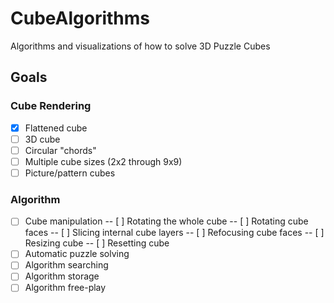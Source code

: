 # CubeAlgorithms
Algorithms and visualizations of how to solve 3D Puzzle Cubes

## Goals
### Cube Rendering
- [x] Flattened cube
- [ ] 3D cube
- [ ] Circular "chords"
- [ ] Multiple cube sizes (2x2 through 9x9)
- [ ] Picture/pattern cubes

### Algorithm
- [ ] Cube manipulation
-- [ ] Rotating the whole cube
-- [ ] Rotating cube faces
-- [ ] Slicing internal cube layers
-- [ ] Refocusing cube faces
-- [ ] Resizing cube
-- [ ] Resetting cube
- [ ] Automatic puzzle solving
- [ ] Algorithm searching
- [ ] Algorithm storage
- [ ] Algorithm free-play
